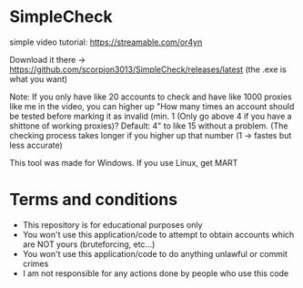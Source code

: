 # SimpleCheck
simple video tutorial: https://streamable.com/or4yn

Download it there -> https://github.com/scorpion3013/SimpleCheck/releases/latest (the .exe is what you want)

Note: If you only have like 20 accounts to check and have like 1000 proxies like me in the video, you can higher up "How many times an account should be tested before marking it as invalid (min. 1 (Only go above 4 if you have a shittone of working proxies)? Default: 4"
to like 15 without a problem. (The checking process takes longer if you higher up that number (1 -> fastes but less accurate)

This tool was made for Windows. If you use Linux, get MART

# Terms and conditions
- This repository is for educational purposes only
- You won't use this application/code to attempt to obtain accounts which are NOT yours (bruteforcing, etc...)
- You won't use this application/code to do anything unlawful or commit crimes
- I am not responsible for any actions done by people who use this code
